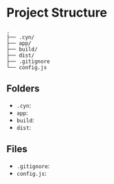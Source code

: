 # Project Structure

```
.
├── .cyn/
├── app/
├── build/
├── dist/
├── .gitignore
└── config.js
```

## Folders
- `.cyn`: 
- `app`: 
- `build`: 
- `dist`: 

## Files
- `.gitignore`: 
- `config.js`: 
